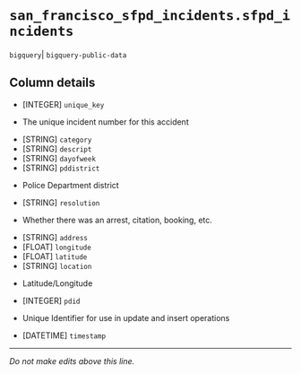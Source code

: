 # `san_francisco_sfpd_incidents.sfpd_incidents`
`bigquery`| `bigquery-public-data`

## Column details
* [INTEGER]   `unique_key`
 - The unique incident number for this accident
* [STRING]    `category`
* [STRING]    `descript`
* [STRING]    `dayofweek`
* [STRING]    `pddistrict`
 - Police Department district
* [STRING]    `resolution`
 - Whether there was an arrest, citation, booking, etc.
* [STRING]    `address`
* [FLOAT]     `longitude`
* [FLOAT]     `latitude`
* [STRING]    `location`
 - Latitude/Longitude
* [INTEGER]   `pdid`
 - Unique Identifier for use in update and insert operations
* [DATETIME]  `timestamp`

-------------------------------------------------------------------------------
*Do not make edits above this line.*
